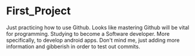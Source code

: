 # First_Project
Just practicing how to use Github.
Looks like mastering Github will be vital for programming.
Studying to become a Software developer.
More specifically, to develop android apps.
Don't mind me, just adding more information and gibberish in order to test out commits.
